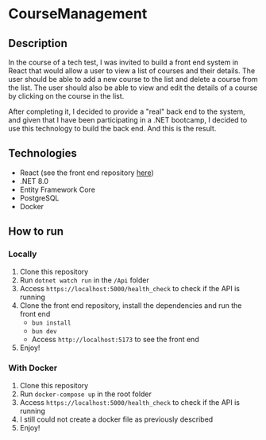 # CourseManagement

## Description

In the course of a tech test, I was invited to build a front end system in React
that would allow a user to view a list of courses and their details. The user
should be able to add a new course to the list and delete a course from the list.
The user should also be able to view and edit the details of a course by clicking
on the course in the list.

After completing it, I decided to provide a "real" back end to the system, and
given that I have been participating in a .NET bootcamp, I decided to use this
technology to build the back end. And this is the result.

## Technologies

- React (see the front end repository [here](https://github.com/dede999/twygo-test-react))
- .NET 8.0
- Entity Framework Core
- PostgreSQL
- Docker

## How to run

### Locally

1. Clone this repository
2. Run `dotnet watch run` in the `/Api` folder
3. Access `https://localhost:5000/health_check` to check if the API is running
4. Clone the front end repository, install the dependencies and run the front end
   - `bun install`
   - `bun dev`
   - Access `http://localhost:5173` to see the front end
5. Enjoy!

### With Docker

1. Clone this repository
2. Run `docker-compose up` in the root folder
3. Access `https://localhost:5000/health_check` to check if the API is running
4. I still could not create a docker file as previously described
5. Enjoy!